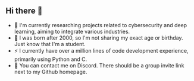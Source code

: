 ## Hi there 👋

- 🔭 I'm currently researching projects related to cybersecurity and deep learning, aiming to integrate various industries.
- 🤔 I was born after 2000, so I'm not sharing my exact age or birthday. Just know that I'm a student.
- ⚡ I currently have over a million lines of code development experience, primarily using Python and C.
- 💬 You can contact me on Discord. There should be a group invite link next to my Github homepage.
